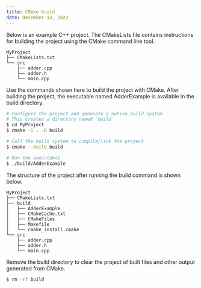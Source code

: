 ```yaml
---
title: CMake build
date: December 13, 2022
---
```


Below is an example C++ project. The CMakeLists file contains instructions for building the project using the CMake command line tool.

```
MyProject
├── CMakeLists.txt
└── src
    ├── adder.cpp
    ├── adder.h
    └── main.cpp
```

Use the commands shown here to build the project with CMake. After building the project, the executable named AdderExample is available in the build directory.

```bash
# Configure the project and generate a native build system
# This creates a directory named `build`
$ cd MyProject
$ cmake -S . -B build

# Call the build system to compile/link the project
$ cmake --build build

# Run the executable
$ ./build/AdderExample
```

The structure of the project after running the build command is shown below.

```
MyProject
├── CMakeLists.txt
├── build
│   ├── AdderExample
│   ├── CMakeCache.txt
│   ├── CMakeFiles
│   ├── Makefile
│   └── cmake_install.cmake
└── src
    ├── adder.cpp
    ├── adder.h
    └── main.cpp
```

Remove the build directory to clear the project of built files and other output generated from CMake.

```bash
$ rm -rf build
```
